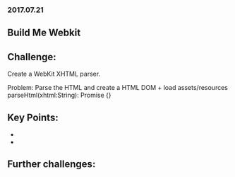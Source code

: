 ### 2017.07.21
## Build Me Webkit

## Challenge:

Create a WebKit XHTML parser.

Problem: Parse the HTML and create a HTML DOM + load assets/resources
parseHtml(xhtml:String): Promise<ParseResult> {}


## Key Points:

+
+



## Further challenges:

